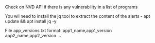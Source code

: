 Check on NVD API if there is any vulnerability in a list of programs

You wil need to install the jq tool to extract the content of the alerts - apt update && apt install jq -y

File app_versions.txt format:
app1_name,app1_version
app2_name,app2_version
...
